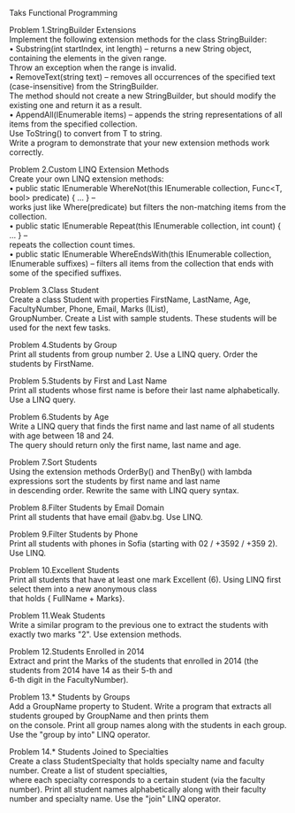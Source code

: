 Taks Functional Programming

Problem 1.StringBuilder Extensions          
Implement the following extension methods for the class StringBuilder:       
  •	Substring(int startIndex, int length) – returns a new String object, containing the elements in the given range.    
  Throw an exception when the range is invalid.         
  •	RemoveText(string text) – removes all occurrences of the specified text (case-insensitive) from the StringBuilder.       
  The method should not create a new StringBuilder, but should modify the existing one and return it as a result.       
  •	AppendAll<T>(IEnumerable<T> items) – appends the string representations of all items from the specified collection.         
  Use ToString() to convert from T to string.         
Write a program to demonstrate that your new extension methods work correctly.            

Problem 2.Custom LINQ Extension Methods           
Create your own LINQ extension methods:         
  •	public static IEnumerable<T> WhereNot<T>(this IEnumerable<T> collection, Func<T, bool> predicate) { … } –       
  works just like Where(predicate) but filters the non-matching items from the collection.            
  •	public static IEnumerable<T> Repeat<T>(this IEnumerable<T> collection, int count) { … } –           
  repeats the collection count times.              
  •	public static IEnumerable<string> WhereEndsWith<string>(this IEnumerable<string> collection, IEnumerable<string> suffixes) –
  filters all items from the collection that ends with some of the specified suffixes.        
  
Problem 3.Class Student       
Create a class Student with properties FirstName, LastName, Age, FacultyNumber, Phone, Email, Marks (IList<int>),      
GroupNumber. Create a List<Student> with sample students. These students will be used for the next few tasks.     

Problem 4.Students by Group       
Print all students from group number 2. Use a LINQ query. Order the students by FirstName.          

Problem 5.Students by First and Last Name       
Print all students whose first name is before their last name alphabetically. Use a LINQ query.           

Problem 6.Students by Age           
Write a LINQ query that finds the first name and last name of all students with age between 18 and 24.          
The query should return only the first name, last name and age.             

Problem 7.Sort Students               
Using the extension methods OrderBy() and ThenBy() with lambda expressions sort the students by first name and last name        
in descending order. Rewrite the same with LINQ query syntax.             

Problem 8.Filter Students by Email Domain           
Print all students that have email @abv.bg. Use LINQ.               

Problem 9.Filter Students by Phone              
Print all students with phones in Sofia (starting with 02 / +3592 / +359 2). Use LINQ.            

Problem 10.Excellent Students             
Print all students that have at least one mark Excellent (6). Using LINQ first select them into a new anonymous class           
that holds { FullName + Marks}.           

Problem 11.Weak Students              
Write a similar program to the previous one to extract the students with exactly two marks "2". Use extension methods.          

Problem 12.Students Enrolled in 2014              
Extract and print the Marks of the students that enrolled in 2014 (the students from 2014 have 14 as their 5-th and       
6-th digit in the FacultyNumber).         

Problem 13.* Students by Groups                 
Add a GroupName property to Student. Write a program that extracts all students grouped by GroupName and then prints them       
on the console. Print all group names along with the students in each group. Use the "group by into" LINQ operator.         

Problem 14.* Students Joined to Specialties         
Create a class StudentSpecialty that holds specialty name and faculty number. Create a list of student specialties,         
where each specialty corresponds to a certain student (via the faculty number). Print all student names alphabetically along    with their faculty number and specialty name. Use the "join" LINQ operator.             
